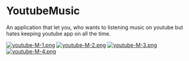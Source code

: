 # YoutubeMusic
An application that let you, who wants to listening music on youtube but hates keeping youtube app on all the time.

[![youtube-M-1.png](https://i.postimg.cc/526m0Ygr/youtube-M-1.png)](https://postimg.cc/cvG3kJV7)
[![youtube-M-2.png](https://i.postimg.cc/TYhbq8bL/youtube-M-2.png)](https://postimg.cc/KRS4xHJx)
[![youtube-M-3.png](https://i.postimg.cc/5tWFV6RL/youtube-M-3.png)](https://postimg.cc/bZLv0N8w)
[![youtube-M-4.png](https://i.postimg.cc/43vHNsDM/youtube-M-4.png)](https://postimg.cc/NyMjdqf7)
